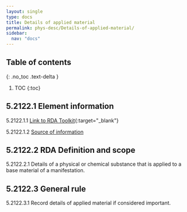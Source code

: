 ```yaml
---
layout: single
type: docs
title: Details of applied material
permalink: phys-desc/Details-of-applied-material/
sidebar:
  nav: "docs"
---
```


## Table of contents
{: .no_toc .text-delta }

1. TOC
{:toc}

## 5.2122.1 Element information

<a name="5.2122.1.1">5.2122.1.1</a> [Link to RDA Toolkit](https://beta.rdatoolkit.org/Content?externalId=en-US_ala-a272b070-0b22-3745-93bc-d21d622f422b){:target="_blank"}

<a name="5.2122.1.2">5.2122.1.2</a> [Source of information](/DCRMR/phys-desc/)

## 5.2122.2 RDA Definition and scope

<a name="5.2122.2.1">5.2122.2.1</a> Details of a physical or chemical substance that is applied to a base material of a manifestation.

## 5.2122.3 General rule 

<a name="5.2122.3.1">5.2122.3.1</a> Record details of applied material if considered important.